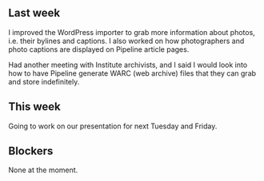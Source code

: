 ## Last week

I improved the WordPress importer to grab more information about photos, i.e. their bylines and captions. I also worked on how photographers and photo captions are displayed on Pipeline article pages.

Had another meeting with Institute archivists, and I said I would look into how to have Pipeline generate WARC (web archive) files that they can grab and store indefinitely.

## This week

Going to work on our presentation for next Tuesday and Friday.

## Blockers

None at the moment.

